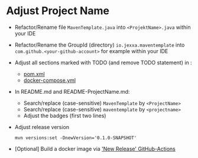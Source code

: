 # Adjust Project Name 

*   Refactor/Rename file `MavenTemplate.java` into `<ProjektName>.java` within your IDE

*   Refactor/Rename the GroupId (directory) `io.jexxa.maventemplate` into `com.github.<your-github-account>` for example within your IDE

*   Adjust all sections marked with TODO (and remove TODO statement) in : 
    *    [pom.xml](pom.xml) 
    *    [docker-compose.yml](deploy/docker-compose.yml)

*   In README.md and README-ProjectName.md:
    *   Search/replace (case-sensitive) `MavenTemplate` by `<ProjectName>`
    *   Search/replace (case-sensitive) `maventemplate` by `<projectname>`
    *   Adjust the badges (first two lines)

*   Adjust release version
    ```shell
    mvn versions:set -DnewVersion='0.1.0-SNAPSHOT'
    ```

*   [Optional] Build a docker image via ['New Release' GitHub-Actions](https://github.com/jexxa-projects/MavenTemplate/actions/workflows/newRelease.yml) 

